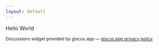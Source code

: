 ```yaml
---
layout: default
---
```


Hello World

<p><script src="https://giscus.app/client.js"
        data-repo="kohlschutter/kohlschutter.github.io"
        data-repo-id="MDEwOlJlcG9zaXRvcnkxNjM1NzQ2MjY="
        data-category="Giscus"
        data-category-id="DIC_kwDOCb_zYs4CQTx4"
        data-mapping="pathname"
        data-reactions-enabled="1"
        data-emit-metadata="0"
        data-input-position="bottom"
        data-theme="light"
        data-lang="en"
        crossorigin="anonymous"
        async>
</script><small>Discussions widget provided by giscus.app — <a href="https://github.com/giscus/giscus/blob/main/PRIVACY-POLICY.md" target="_top">giscus.app privacy policy</a></small></p>
